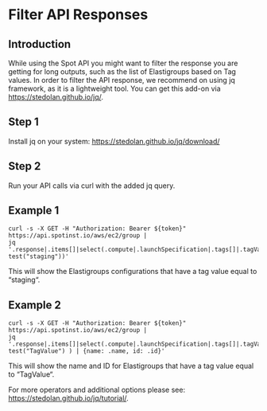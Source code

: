 # Filter API Responses

## Introduction

While using the Spot API you might want to filter the response you are getting for long outputs, such as the list of Elastigroups based on Tag values. In order to filter the API response, we recommend on using jq framework, as it is a lightweight tool. You can get this add-on via https://stedolan.github.io/jq/.

## Step 1

Install jq on your system: https://stedolan.github.io/jq/download/

## Step 2

Run your API calls via curl with the added jq query.

## Example 1

```
curl -s -X GET -H "Authorization: Bearer ${token}"
https://api.spotinst.io/aws/ec2/group |
jq '.response|.items[]|select(.compute|.launchSpecification|.tags[]|.tagValue| test("staging"))'
```

This will show the Elastigroups configurations that have a tag value equal to “staging“.

## Example 2

```
curl -s -X GET -H "Authorization: Bearer ${token}"
https://api.spotinst.io/aws/ec2/group |
jq '.response|.items[]|select(.compute|.launchSpecification|.tags[]|.tagValue| test("TagValue") ) | {name: .name, id: .id}'
```

This will show the name and ID for Elastigroups that have a tag value equal to “TagValue“.

For more operators and additional options please see: https://stedolan.github.io/jq/tutorial/.
